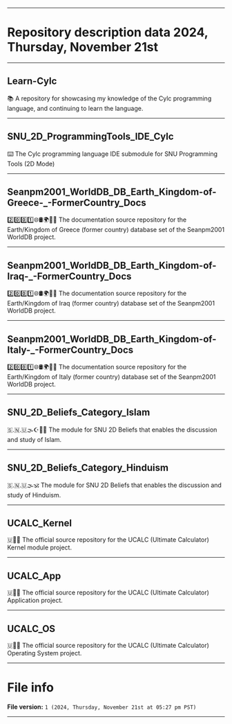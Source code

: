 
***

# Repository description data 2024, Thursday, November 21st

---

## Learn-Cylc

📚️ A repository for showcasing my knowledge of the Cylc programming language, and continuing to learn the language. 

---

## SNU_2D_ProgrammingTools_IDE_Cylc

⌨️ The Cylc programming language IDE submodule for SNU Programming Tools (2D Mode)

---

## Seanpm2001_WorldDB_DB_Earth_Kingdom-of-Greece-_-FormerCountry_Docs

2️⃣️0️⃣️0️⃣️1️⃣️🌐️🛢️🌍️🏴️📖️ The documentation source repository for the Earth/Kingdom of Greece (former country) database set of the Seanpm2001 WorldDB project. 

---

## Seanpm2001_WorldDB_DB_Earth_Kingdom-of-Iraq-_-FormerCountry_Docs

2️⃣️0️⃣️0️⃣️1️⃣️🌐️🛢️🌍️🏴️📖️ The documentation source repository for the Earth/Kingdom of Iraq (former country) database set of the Seanpm2001 WorldDB project. 

---

## Seanpm2001_WorldDB_DB_Earth_Kingdom-of-Italy-_-FormerCountry_Docs

2️⃣️0️⃣️0️⃣️1️⃣️🌐️🛢️🌍️🏴️📖️ The documentation source repository for the Earth/Kingdom of Italy (former country) database set of the Seanpm2001 WorldDB project. 

---

## SNU_2D_Beliefs_Category_Islam

🇸.🇳.🇺🌫️☪️🕌️🕋️ The module for SNU 2D Beliefs that enables the discussion and study of Islam.

---

## SNU_2D_Beliefs_Category_Hinduism

🇸.🇳.🇺🌫️🕉️ The module for SNU 2D Beliefs that enables the discussion and study of Hinduism.

---

## UCALC_Kernel

🇺🧮️🔎️ The official source repository for the UCALC (Ultimate Calculator) Kernel module project.

---

## UCALC_App

🇺🧮️🦾️ The official source repository for the UCALC (Ultimate Calculator) Application project.

---

## UCALC_OS

🇺🧮️⚙️ The official source repository for the UCALC (Ultimate Calculator) Operating System project.

***

# File info

**File version:** `1 (2024, Thursday, November 21st at 05:27 pm PST)`

***

